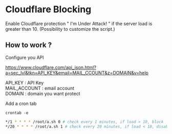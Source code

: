 # Cloudflare Blocking

Enable Cloudflare protection " I'm Under Attack! " if the server load is greater than 10. (Possibility to customize the script.)

## How to work ?

Configure you API

https://www.cloudflare.com/api_json.html?a=sec_lvl&tkn=API_KEY&email=MAIL_CCOUNT&z=DOMAIN&v=help

API_KEY : API Key<br />
MAIL_ACCOUNT : email account<br />
DOMAIN : domain you want protect

Add a cron tab

```crontab -e```

```bash
*/1 * * * * /root/a.sh 0 # check every 1 minutes, if load > 10, block
*/20 * * * * /root/a.sh 1 # check every 20 minutes, if load < 10, disable protection
```